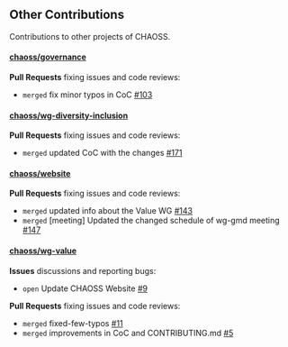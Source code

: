 ## Other Contributions

Contributions to other projects of CHAOSS.

#### [chaoss/governance](https://github.com/chaoss/governance/)

**Pull Requests** fixing issues and code reviews:
- `merged` fix minor typos in CoC [#103](https://github.com/chaoss/governance/pull/103)

#### [chaoss/wg-diversity-inclusion](https://github.com/chaoss/wg-diversity-inclusion/)

**Pull Requests** fixing issues and code reviews:
- `merged` updated CoC with the changes [#171](https://github.com/chaoss/wg-diversity-inclusion/pull/171)

#### [chaoss/website](https://github.com/chaoss/website/)

**Pull Requests** fixing issues and code reviews:
- `merged` updated info about the Value WG [#143](https://github.com/chaoss/website/pull/143)
- `merged` [meeting] Updated the changed schedule of wg-gmd meeting [#147](https://github.com/chaoss/website/pull/147)

#### [chaoss/wg-value](https://github.com/chaoss/wg-value/)

**Issues** discussions and reporting bugs:
- `open` Update CHAOSS Website [#9](https://github.com/chaoss/wg-value/issues/9)

**Pull Requests** fixing issues and code reviews:
- `merged` fixed-few-typos [#11](https://github.com/chaoss/wg-value/pull/11)
- `merged` improvements in CoC and CONTRIBUTING.md [#5](https://github.com/chaoss/wg-value/pull/5	)






